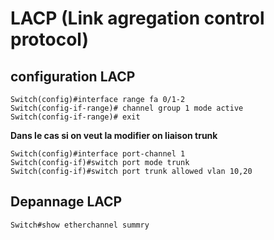 # LACP (Link agregation control protocol) 

## configuration LACP
```
Switch(config)#interface range fa 0/1-2
Switch(config-if-range)# channel group 1 mode active
Switch(config-if-range)# exit
```
**Dans le cas si on veut la modifier on liaison trunk**

```
Switch(config)#interface port-channel 1
Switch(config-if)#switch port mode trunk
Switch(config-if)#switch port trunk allowed vlan 10,20
```

## Depannage LACP

```
Switch#show etherchannel summry
```



